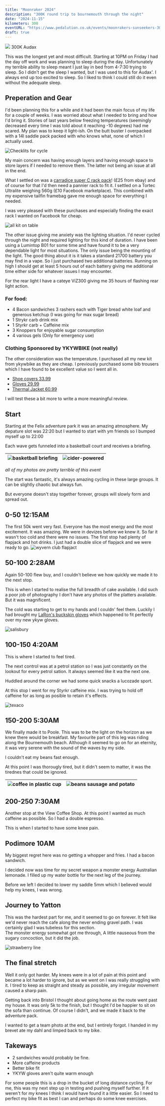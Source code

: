 ```yaml
---
title: "Moonraker 2024"
description: "300K round trip to bournemouth through the night"
date: "2024-11-15"
kilometers: 300
eventURL: "https://www.pedalution.co.uk/events/moonrakers-sunseekers-300/"
draft: true
---
```

![](liliput.svg)
300K Audax

This was the longest yet and most difficult. 
Starting at 10PM on Friday I had the day off work and was planning to sleep during the day. Unfortunately my terrible ability to sleep meant I just lay in bed from 4-7:30 trying to sleep. 
So I didn't get the sleep I wanted, but I was used to this for Audax'. I always end up too excited to sleep. So I liked to think I could still do it even without the adequate sleep.


## Preperation and Gear
I'd been planning this for a while and it had been the main focus of my life for a couple of weeks. 
I was worried about what I needed to bring and how I'd bring it. Stories of last years below freezing temperatures (seemingly decreased every time I was told about it reaching -10 degrees) had me scared.
My plan was to keep it light-ish. On the butt buster I overpacked with a 14l saddle pack packed with who knows what, none of which I actually used. 

![Checklits for cycle](checklist.jpg)

My main concern was having enough layers and having enough space to store layers if I needed to remove them. The latter not being an issue at all in the end.

What I settled on was a [carradice super C rack pack](https://carradice.co.uk/products/super-c-rackbag)! (£25 from ebay) and of course for that I'd then need a pannier rack to fit it. I settled on a Tortec Ultralite weighing 560g (£10 Facebook marketplace). This combined with my expensive tailfin framebag gave me enough space for everything I needed.

I was very pleased with these purchases and especially finding the exact rack I wanted on Facebook for cheap.

![all kit on table](all-kit-pick.jpg)

The other issue giving me anxiety was the lighting situation. I'd never cycled through the night and required lighting for this kind of duration. I have been using a Lumintop B01 for some time and have found it to be a very dependable light for most situations. The only issue being the mounting of the light. The good thing about it is it takes a standard 21700 battery you may find in a vape. So I just purchased two additional batteries. Running on high I should get at least 5 hours out of each battery giving me additional time either side for whatever issues I may encounter.

For the rear light I have a cateye ViZ300 giving me 35 hours of flashing rear light action.

### For food:
- 4 Bacon sandwiches 3 rashers each with Tiger bread white loaf and generous ketchup (I was going for max sugar bread)
- 1 Strykr carb drink mix
- 1 Styrkr carb + Caffeine mix
- 3 Knoppers for enjoyable sugar consumption
- 4 various gels (Only for emergency use)

### Clothing Sponsored by YKYWBIKE (not really)
The other consideration was the temperature. I purchased all my new kit from ykywbike as they are cheap. I previously purchased some bib trousers which I have found to be excellent value so I went all in.
- [Shoe covers 33.99](https://www.ykywbike.cc/products/ykywbike-cycling-shoe-covers-neoprene-waterproof-winter-thermal-warm-full-bicycle-overshoes-for-men-women-road-mountain-bike-boo)
- [Gloves 29.99](https://www.ykywbike.cc/products/cycling-gloves-winter-full-finger-waterproof-skiing-outdoor-sport-bicycle-gloves-for-bike-scooter-motorcycle-in-the-cold)
- [Thermal Jacket 60.99](https://www.ykywbike.cc/products/ykywbike-winter-cycling-jacket-outdoor-warm-fleece-coat-thermal-bike-jacket-mtb-bicycle-jersey-weatherproof-windbreaker-5-color)

I will test these a bit more to write a more meaningful review.

## Start
Starting at the Felix adventure park it was an amazing atmosphere. My depature slot was 22:20 but I wanted to start with ym friends so I bumped myself up to 22:00

Each wave gets funneled into a basketball court and receives a briefing. 

|![basketball briefing](basketball-briefing-webready.jpg)  |![cider-powered](cider-powered.jpg)  |
|----|----|
*all of my photos are pretty terrible of this event*

The start was fantastic, it's always amazing cycling in these large groups. It can be slightly chaotic but always fun.

But everyone doesn't stay together forever, groups will slowly form and spread out.

## 0-50 12:15AM
The first 50k went very fast. Everyone has the most energy and the most excitement. It was amazing. We were in devizes before we knew it.
So far it wasn't too cold and there were no issues. The first stop had plenty of flapjack and hot drinks.
I just had a double slice of flapjack and we were ready to go.
![wyvern club flapjact](the-wyvern-club-flapjack-webready.jpg)

## 50-100 2:28AM
Again 50-100 flew buy, and I couldn't believe we how quickly we made it to the next stop.

This is when I started to realise the full breadth of cake available. I did such a poor job of photography I don't have any photos of the platters available. But it was magnificent. 

The cold was starting to get to my hands and I couldn' feel them. Luckily I had brought my [LaRon's buckskin gloves](https://ronsbikes.com/products/buckskin-gloves?variant=39715448193112) which happened to fit perfectly over my new ykyw gloves. 

![salisbury](salisbury-stop.jpg)


## 100-150 4:20AM
This is where I started to feel tired. 

The next control was at a petrol station so I was just constantly on the lookout for every petrol sation. It always seemed like it wa the next one.

Huddled around the corner we had some quick snacks a lucozade sport.

At this stop I went for my Styrkr caffeine mix. I was trying to hold off caffeine for as long as posible to retain it's effects.

![texaco](texaco.jpg)


## 150-200 5:30AM
We finally made it to Poole. This was to be the light on the horizon as we knew there would be breakfast.
My favourite part of this leg was riding along the Bournemouth beach. Although it seemed to go on for an eternity, it was very serene with the sound of the waves by my side.

I couldn't eat my beans fast enough. 

At this point I was thorougly tired, but it didn't seem to matter, it was the tirednes that could be ignored.

|![coffee in plastic cup](coffee.jpg)|![beans sausage and potato](beans.jpg)|
|-|-|

## 200-250 7:30AM
Another stop at the View Coffee Shop. At this point I wanted as much caffeine as possible. So I had a double espresso.

This is when I started to have some knee pain.

## Podimore 10AM
My biggest regret here was no getting a whopper and fries. I had a bacon sandwich.

I decided now was time for my secret weapon a monster energy Australian lemonade. I filled up my water bottle for the next leg of the journey.

Before we left I decided to lower my saddle 5mm which I believed would help my knees, I was wrong.

## Journey to Yatton
This was the hardest part for me, and it seemed to go on forever. It felt like we'd never reach the cafe along the never ending gravel path. I was certainly glad I was tubeless for this section.  
The monster energy somewhat got me through, A little nauseous from the sugary concoction, but it did the job.

![strawberry line](strawberry-line-cafe.jpg)

## The final stretch
Well it only got harder. My knees were in a lot of pain at this point and became a lot harder to ignore, but as we went on I was really struggling with it. I tired to keep as straight and steady as possible, any irregular movement caused a sharp pain. 

Getting back into Bristol I thought about going home as the route went past my house. It was only 5k to the finish, but I thought I'd be happier to sit on the sofa than continue. Of course I didn't, and we made it back to the adventure pack.

I wanted to get a team photo at the end, but I entirely forgot. I handed in my brevet ate my dahl and limped back to my bike. 


## Takeways
- 2 sandwiches would probably be fine.
- More caffeine products
- Better bike fit
- YKYW gloves aren't quite warm enough


For some people this is a drop in the bucket of long distance cycling. For me, this was my next step up in testing and pushing myself further. If it weren't for my knees I think I would have found it a little easier. So I need to perfect my bike fit as best I can and perhaps do some knee exercises.
